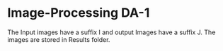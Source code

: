 # Image-Processing DA-1
The Input images have a suffix I and output Images have a suffix J. The images are stored in Results folder.
